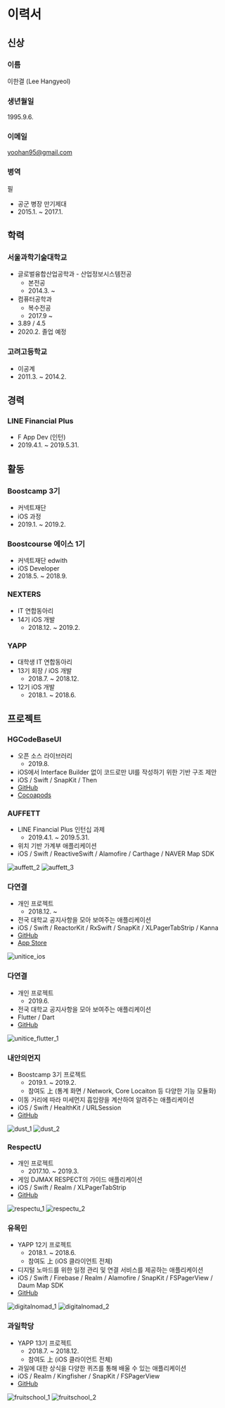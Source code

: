 # 이력서

## 신상

### 이름 

이한결 (Lee Hangyeol)

### 생년월일

1995.9.6.

### 이메일

yoohan95@gmail.com

### 병역

필

- 공군 병장 만기제대
- 2015.1. ~ 2017.1.

## 학력

### 서울과학기술대학교

- 글로벌융합산업공학과 - 산업정보시스템전공
  - 본전공
  - 2014.3. ~
- 컴퓨터공학과
  - 복수전공
  - 2017.9 ~
- 3.89 / 4.5
- 2020.2. 졸업 예정

### 고려고등학교

- 이공계
- 2011.3. ~ 2014.2.

## 경력

### LINE Financial Plus

- F App Dev (인턴)
- 2019.4.1. ~ 2019.5.31.

## 활동

### Boostcamp 3기

- 커넥트재단
- iOS 과정
- 2019.1. ~ 2019.2.

### Boostcourse 에이스 1기

- 커넥트재단 edwith
- iOS Developer
- 2018.5. ~ 2018.9.

### NEXTERS

- IT 연합동아리
- 14기 iOS 개발
  - 2018.12. ~ 2019.2.

### YAPP

- 대학생 IT 연합동아리
- 13기 회장 / iOS 개발
  - 2018.7. ~ 2018.12.
- 12기 iOS 개발
  - 2018.1. ~ 2018.6.

## 프로젝트

### HGCodeBaseUI

- 오픈 소스 라이브러리
  - 2019.8.
- iOS에서 Interface Builder 없이 코드로만 UI를 작성하기 위한 기반 구조 제안
- iOS / Swift / SnapKit / Then
- [GitHub](https://github.com/presto95/HGCodeBaseUI)
- [Cocoapods](http://cocoapods.org/pods/HGCodeBaseUI)

### AUFFETT

- LINE Financial Plus 인턴십 과제
  - 2019.4.1. ~ 2019.5.31.
- 위치 기반 가계부 애플리케이션
- iOS / Swift / ReactiveSwift / Alamofire / Carthage / NAVER Map SDK

![auffett_2](./images/auffett_1.png) ![auffett_3](./images/auffett_2.png)

### 다연결

- 개인 프로젝트
  - 2018.12. ~
- 전국 대학교 공지사항을 모아 보여주는 애플리케이션
- iOS / Swift / ReactorKit / RxSwift / SnapKit / XLPagerTabStrip / Kanna
- [GitHub](https://github.com/presto95/UniTice)
- [App Store](https://nexters.me/Ke)

![unitice_ios](./images/unitice_ios_1.png)

### 다연결

- 개인 프로젝트
  - 2019.6.
- 전국 대학교 공지사항을 모아 보여주는 애플리케이션
- Flutter / Dart
- [GitHub](https://github.com/presto95/UniTice_Flutter)

![unitice_flutter_1](./images/unitice_flutter_1.png)

### 내안의먼지

- Boostcamp 3기 프로젝트
  - 2019.1. ~ 2019.2.
  - 참여도 上 (통계 화면 / Network, Core Locaiton 등 다양한 기능 모듈화)
- 이동 거리에 따라 미세먼지 흡입량을 계산하여 알려주는 애플리케이션
- iOS / Swift / HealthKit / URLSession
- [GitHub](https://github.com/boostcamp3-iOS/team-c2)

![dust_1](./images/dust_1.png) ![dust_2](./images/dust_2.png)

### RespectU

- 개인 프로젝트
  - 2017.10. ~ 2019.3.
- 게임 DJMAX RESPECT의 가이드 애플리케이션
- iOS / Swift / Realm / XLPagerTabStrip
- [GitHub](https://github.com/presto95/RespectU)

![respectu_1](./images/respectu_1.png) ![respectu_2](./images/respectu_2.png)

### 유목민

- YAPP 12기 프로젝트
  - 2018.1. ~ 2018.6.
  - 참여도 上 (iOS 클라이언트 전체)
- 디지털 노마드를 위한 일정 관리 및 연결 서비스를 제공하는 애플리케이션
- iOS / Swift / Firebase / Realm / Alamofire / SnapKit / FSPagerView / Daum Map SDK
- [GitHub](https://github.com/presto95/DigitalNomad)

![digitalnomad_1](./images/digitalnomad_1.png) ![digitalnomad_2](./images/digitalnomad_2.png)

### 과일학당

- YAPP 13기 프로젝트
  - 2018.7. ~ 2018.12.
  - 참여도 上 (iOS 클라이언트 전체)
- 과일에 대한 상식을 다양한 퀴즈를 통해 배울 수 있는 애플리케이션
- iOS / Realm / Kingfisher / SnapKit / FSPagerView
- [GitHub](https://github.com/presto95/FruitSchool)

![fruitschool_1](./images/fruitschool_1.png) ![fruitschool_2](./images/fruitschool_2.png)
